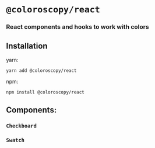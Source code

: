 # `@coloroscopy/react`

### React components and hooks to work with colors

## Installation

yarn:

```shell
yarn add @coloroscopy/react
```

npm:

```shell
npm install @coloroscopy/react
```

## Components:

### `Checkboard`

### `Swatch`

